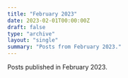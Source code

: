 ```yaml
---
title: "February 2023"
date: 2023-02-01T00:00:00Z
draft: false
type: "archive"
layout: "single"
summary: "Posts from February 2023."
---
```


Posts published in February 2023.
